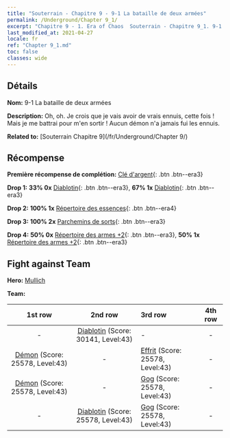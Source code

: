 ```yaml
---
title: "Souterrain - Chapitre 9 - 9-1 La bataille de deux armées"
permalink: /Underground/Chapter 9_1/
excerpt: "Chapitre 9 - 1. Era of Chaos  Souterrain - Chapitre 9_1. 9-1 La bataille de deux armées"
last_modified_at: 2021-04-27
locale: fr
ref: "Chapter 9_1.md"
toc: false
classes: wide
---
```


## Détails

 **Nom:** 9-1 La bataille de deux armées

 **Description:** Oh, oh. Je crois que je vais avoir de vrais ennuis, cette fois ! Mais je me battrai pour m'en sortir ! Aucun démon n'a jamais fui les ennuis.

 **Related to:** [Souterrain Chapitre 9](/fr/Underground/Chapter 9/)

## Récompense

 **Première récompense de complétion:** [Clé d'argent](/ItemsFR/con_693/){: .btn .btn--era3}

 **Drop 1:** **33% 0x** [Diablotin](/ItemsFR/unt_226/){: .btn .btn--era3}, **67% 1x** [Diablotin](/ItemsFR/unt_226/){: .btn .btn--era3}

 **Drop 2:** **100% 1x** [Répertoire des essences](/ItemsFR/mat_39/){: .btn .btn--era4}

 **Drop 3:** **100% 2x** [Parchemins de sorts](/ItemsFR/con_694/){: .btn .btn--era3}

 **Drop 4:** **50% 0x** [Répertoire des armes +2](/ItemsFR/mat_32/){: .btn .btn--era3}, **50% 1x** [Répertoire des armes +2](/ItemsFR/mat_32/){: .btn .btn--era3}


## Fight against Team
 **Hero:** [Mullich](/fr/heroes/Mullich/)

 **Team:**


  | 1st row | 2nd row | 3rd row | 4th row |
  |:----:|:----:|:----|:----:|
  | - | [Diablotin](/fr/units/Imp/) (Score: 30141, Level:43)  | - | - |
  | [Démon](/fr/units/Demon/) (Score: 25578, Level:43)  | - | [Effrit](/fr/units/Efreeti/) (Score: 25578, Level:43)  | - |
  | [Démon](/fr/units/Demon/) (Score: 25578, Level:43)  | - | [Gog](/fr/units/Gog/) (Score: 25578, Level:43)  | - |
  | - | [Diablotin](/fr/units/Imp/) (Score: 25578, Level:43)  | [Gog](/fr/units/Gog/) (Score: 25578, Level:43)  | - |



